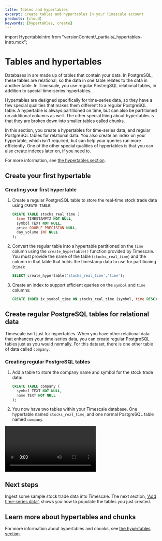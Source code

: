 ```yaml
---
title: Tables and hypertables
excerpt: Create tables and hypertables in your Timescale account
products: [cloud]
keywords: [hypertables, create]
---
```


import HypertableIntro from "versionContent/_partials/_hypertables-intro.mdx";

# Tables and hypertables

<HypertableIntro />

Databases in are made up of tables that contain your data. In PostgreSQL, these
tables are relational, so the data in one table relates to the data in another
table. In Timescale, you use regular PostregSQL relational tables, in addition
to special time-series hypertables.

Hypertables are designed specifically for time-series data, so they have a few
special qualities that makes them different to a regular PostgreSQL table. A
hypertable is always partitioned on time, but can also be partitioned on
additional columns as well. The other special thing about hypertables is that
they are broken down into smaller tables called chunks.

In this section, you create a hypertables for time-series data, and regular
PostgreSQL tables for relational data. You also create an index on your
hypertable, which isn't required, but can help your queries run more efficiently.
One of the other special qualities of hypertables is that you can also create
indexes later on, if you need to.

For more information, see
[the hypertables section][hypertable-how-to].

## Create your first hypertable

<Procedure>

### Creating your first hypertable

1.  Create a regular PostgreSQL table to store the real-time stock trade data
    using `CREATE TABLE`:

    ```sql
    CREATE TABLE stocks_real_time (
      time TIMESTAMPTZ NOT NULL,
      symbol TEXT NOT NULL,
      price DOUBLE PRECISION NULL,
      day_volume INT NULL
    );
    ```

1.  Convert the regular table into a hypertable partitioned on the `time` column
    using the `create_hypertable()` function provided by Timescale. You must
    provide the name of the table (`stocks_real_time`) and the column in that
    table that holds the timestamp data to use for partitioning (`time`):

    ```sql
    SELECT create_hypertable('stocks_real_time','time');
    ```

1.  Create an index to support efficient queries on the `symbol` and `time`
    columns:

    ```sql
    CREATE INDEX ix_symbol_time ON stocks_real_time (symbol, time DESC);
    ```

</Procedure>

## Create regular PostgreSQL tables for relational data

Timescale isn't just for hypertables. When you have other relational data that
enhances your time-series data, you can create regular PostgreSQL tables just as
you would normally. For this dataset, there is one other table of data called
`company`.

<Procedure>

### Creating regular PostgreSQL tables

1.  Add a table to store the company name and symbol for the stock trade data:

    ```sql
    CREATE TABLE company (
      symbol TEXT NOT NULL,
      name TEXT NOT NULL
    );
    ```

1.  You now have two tables within your Timescale database. One hypertable
    named `stocks_real_time`, and one normal PostgreSQL table named `company`.

</Procedure>

<Video url="https://www.youtube.com/embed/MpMw7yIjauI"></Video>

## Next steps

Ingest some sample stock trade data into Timescale. The next section,
['Add time-series data'][add-data],
shows you how to populate the tables you just created.

## Learn more about hypertables and chunks

For more information about hypertables and chunks, see
[the hypertables section][hypertable-how-to].

[add-data]: /getting-started/:currentVersion:/add-data/
[hypertable-how-to]: /use-timescale/:currentVersion:/hypertables/
